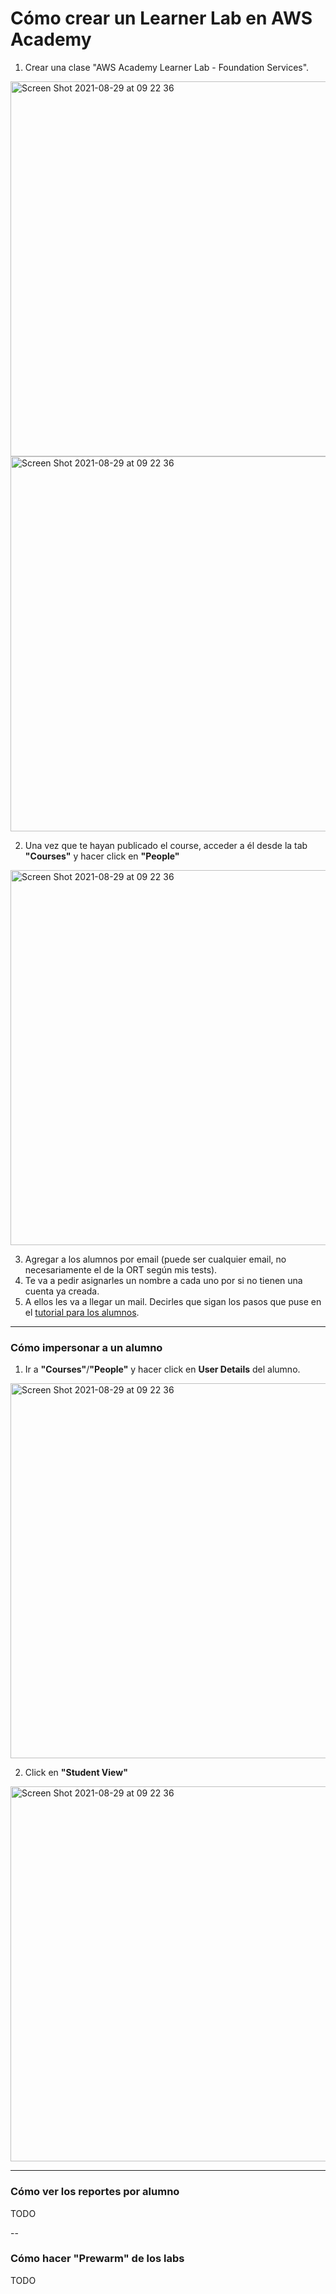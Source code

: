 # Cómo crear un Learner Lab en AWS Academy

1. Crear una clase "AWS Academy Learner Lab - Foundation Services". 
<img width="600" alt="Screen Shot 2021-08-29 at 09 22 36" src="https://user-images.githubusercontent.com/17788257/131234597-21c88e6d-670a-4e92-819b-d86c9ab4c811.png">

<img width="600" alt="Screen Shot 2021-08-29 at 09 22 36" src="https://user-images.githubusercontent.com/17788257/131234606-ecaa9a42-b309-44b8-8fbf-483b606965eb.png">

2. Una vez que te hayan publicado el course, acceder a él desde la tab **"Courses"** y hacer click en **"People"**

<img width="600" alt="Screen Shot 2021-08-29 at 09 22 36" src="https://user-images.githubusercontent.com/17788257/131234639-26cba16d-692f-45e7-9a60-140dab338f5e.png">
 
3. Agregar a los alumnos por email (puede ser cualquier email, no necesariamente el de la ORT según mis tests). 
4. Te va a pedir asignarles un nombre a cada uno por si no tienen una cuenta ya creada. 
5. A ellos les va a llegar un mail. Decirles que sigan los pasos que puse en el [tutorial para los alumnos](https://github.com/letiesperon/ASP-tutorials/blob/main/AWS/README.md). 

---

### Cómo impersonar a un alumno

1. Ir a **"Courses"**/**"People"** y hacer click en **User Details** del alumno. 
<img width="600" alt="Screen Shot 2021-08-29 at 09 22 36" src="https://user-images.githubusercontent.com/17788257/131250104-aadba18d-f39d-4e68-bef2-67ebb3bd9f90.png">

2. Click en **"Student View"**
<img width="600" alt="Screen Shot 2021-08-29 at 09 22 36" src="https://user-images.githubusercontent.com/17788257/131250130-3a7b6e4f-99b8-4f26-8b4f-456f3f6dde19.png">

---

### Cómo ver los reportes por alumno 

TODO

--

### Cómo hacer "Prewarm" de los labs

TODO
